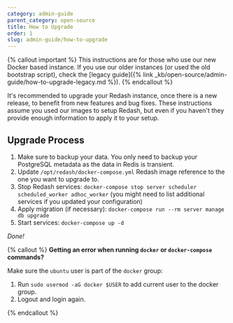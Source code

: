 ```yaml
---
category: admin-guide
parent_category: open-source
title: How to Upgrade
order: 1
slug: admin-guide/how-to-upgrade
---
```


{% callout important %}
This instructions are for those who use our new Docker based instance. If you use our older instances (or used the old bootstrap script), check the [legacy guide]({% link _kb/open-source/admin-guide/how-to-upgrade-legacy.md %}).
{% endcallout %}

It's recommended to upgrade your Redash instance, once there is a new release, to benefit from new features and bug fixes. These instructions assume you used our images to setup Redash, but even if you haven't they provide enough information to apply it to your setup.

## Upgrade Process

1. Make sure to backup your data. You only need to backup your PostgreSQL metadata as the data in Redis is transient.
2. Update `/opt/redash/docker-compose.yml` Redash image reference to the one you want to upgrade to.
3. Stop Redash services: `docker-compose stop server scheduler scheduled_worker adhoc_worker` (you might need to list additional services if you updated your configuration)
4. Apply migration (if necessary): `docker-compose run --rm server manage db upgrade`
5. Start services: `docker-compose up -d`

_Done!_

{% callout %}
**Getting an error when running `docker` or `docker-compose` commands?**

Make sure the `ubuntu` user is part of the `docker` group:

1. Run `sudo usermod -aG docker $USER` to add current user to the docker group.
2. Logout and login again.

{% endcallout %}
